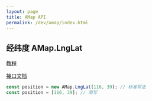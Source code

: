 ```yaml
---
layout: page
title: AMap API
permalink: /dev/amap/index.html
---
```


## 经纬度 AMap.LngLat

[教程](https://lbs.amap.com/api/javascript-api/guide/abc/basetype#lnglat)

[接口文档](https://lbs.amap.com/api/javascript-api/reference/core#LngLat)

```js
const position = new AMap.LngLat(116, 39); // 标准写法
const position = [116, 39]; // 简写
```
